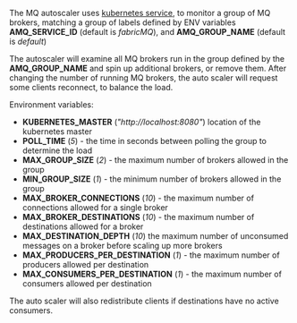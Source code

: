 The MQ autoscaler uses [kubernetes service](http://fabric8.io/v2/services.html), to monitor a group of MQ brokers,
matching a group of labels defined by ENV variables **AMQ_SERVICE_ID** (default is _fabricMQ_), and **AMQ_GROUP_NAME** (default is _default_)

The autoscaler will examine all MQ brokers run in the group defined by the **AMQ_GROUP_NAME** and spin up additional brokers, or remove them.
After changing the number of running MQ brokers, the auto scaler will request some clients reconnect, to balance the load.

Environment variables:

* **KUBERNETES_MASTER** (_"http://localhost:8080"_) location of the kubernetes master
 * **POLL_TIME** (_5_) - the time in seconds between polling the group to determine the load
* **MAX_GROUP_SIZE** (_2_) - the maximum number of brokers allowed in the group
* **MIN_GROUP_SIZE** (_1_) - the minimum number of brokers allowed in the group
* **MAX_BROKER_CONNECTIONS** (_10_) - the maximum number of connections allowed for a single broker
* **MAX_BROKER_DESTINATIONS** (_10_) - the maximum number of destinations allowed for a broker
*  **MAX_DESTINATION_DEPTH** (_10_) the maximum number of unconsumed messages on a broker before scaling up more brokers
*  **MAX_PRODUCERS_PER_DESTINATION** (_1_) - the maximum number of producers allowed per destination
*  **MAX_CONSUMERS_PER_DESTINATION** (_1_) - the maximum number of consumers allowed per destination

The auto scaler will also redistribute clients if destinations have no active consumers.

